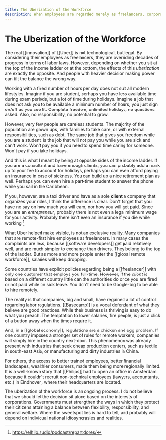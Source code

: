 ```yaml
---
title: The Uberization of the Workforce
description: When employees are regarded merely as freelancers, corporations are given way too much power. This is exactly the opposite of what decades of labor laws have given people.  
---
```

# The Uberization of the Workforce
The real [[innovation]] of [[Uber]] is not technological, but legal. By considering their employees as freelancers, they are overriding decades of progress in terms of labor laws. However, depending on whether you sit at the top of the income ladder or at the bottom, the effects of this *uberization* are exactly the opposite. And people with heavier decision making power can tilt the balance the wrong way. 

Working with a fixed number of hours per day does not suit all modern lifestyles. Imagine if you are student, perhaps you have less available time during exam periods, but a lot of time during holidays. Imagine a job that does not ask you to be available a minimum number of hours, you just sign on/off as you see fit. Complete freedom, unlimited holidays, no questions asked. Also, no responsibility, no potential to grow. 

However, very few people are careless students. The majority of the population are grown ups, with families to take care, or with external responsibilities, such as debt. The same job that gives you freedom while you are a student, is the job that will not pay you while you are sick and can't work. Won't pay you if you need to spend time caring for someone. Won't pay if you take holidays. 

And this is what I meant by being at opposite sides of the income ladder. If you are a consultant and have enough clients, you can probably add a mark up to your fee to account for holidays, perhaps you can even afford paying an insurance in case of sickness. You can build up a nice retirement plan as well. Perhaps you can even hire  a part-time student to answer the phone while you sail in the Caribbean. 

If you, however, are a taxi driver and have as a sole **client** a company that organizes your rides, I think the difference is clear. Don't forget that you have no say on how much you will earn, nor how you will get paid. Since you are an *entrepreneur*, probably there is not even a legal minimum wage for your activity. Probably there isn't even an insurance if you die while working [^1] 

What Uber helped make visible, is not an exclusive reality. Many companies that are remote-first hire employees as freelancers. In many cases the complaints are less, because [[software developers]] get paid relatively well, and are much simpler to exchange than drivers. They belong to the top of the ladder. But as more and more people enter the [[global remote workforce]], salaries will keep dropping. 

Some countries have explicit policies regarding being a [[freelancer]] with only one customer that employs you full-time. However, if the *client* is based on a different country little can the authorities do once you are fired or not paid while on sick leave. You don't need to be Google-big to be able to hire remotely. 

The reality is that companies, big and small, have regained a lot of control regarding labor regulations. [[Basecamp]] is a vocal defendant of what they believe are good practices. While their business is thriving is easy to do what you preach. The temptation to lower salaries, fire people, is just a click of a button away when the times require it. 

And, in a [[global economy]], regulations are a chicken and egg problem. If one country imposes a stronger set of rules for remote workers, companies will simply hire in the country next-door. This phenomenon was already present with industries that seek cheap production centers, such as textile in south-east Asia, or manufacturing and dirty industries in China. 

For others, the access to better trained employees, better financial landscapes, wealthier consumers, made them being more regionally limited. It is a well-known story that [[Philips]] had to open an office in Amsterdam because it couldn't recruit non-technical employees (lawyers, accountants, etc.) in Eindhoven, where their headquarters are located. 

The uberization of the workforce is an ongoing process. I do not believe that we should let the decision sit alone based on the interests of corporations. Governments must strengthen the ways in which they protect their citizens attaining a balance between flexibility, responsibility, and general welfare. Where the sweetspot lies is hard to tell, and probably will depend on individual national idiosyncrasies and realities.

[^1]: https://elhilo.audio/podcast/repartidores/